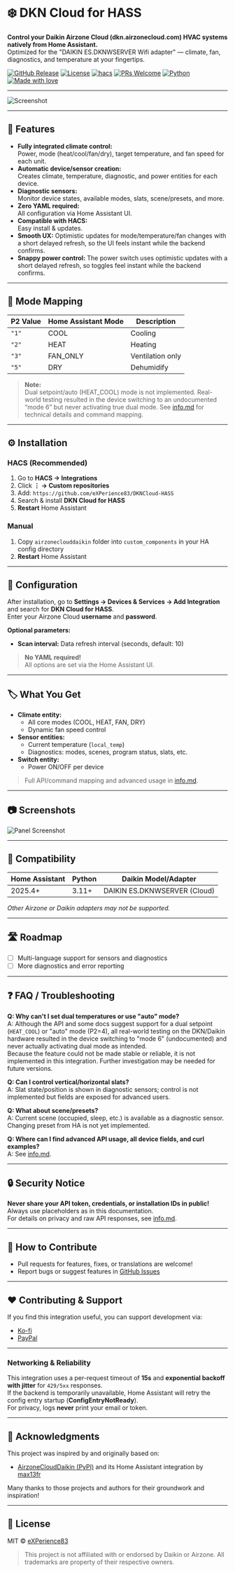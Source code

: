 # ❄️ DKN Cloud for HASS

**Control your Daikin Airzone Cloud (dkn.airzonecloud.com) HVAC systems natively from Home Assistant.**  
Optimized for the "DAIKIN ES.DKNWSERVER Wifi adapter" — climate, fan, diagnostics, and temperature at your fingertips.

[![GitHub Release][release-shield]][release-url]
[![License][license-shield]](LICENSE)
[![hacs][hacs-shield]][hacs-url]
[![PRs Welcome][prs-shield]][prs-url]
[![Python][python-shield]][python-url]
[![Made with love][love-shield]][love-url]

[release-shield]: https://img.shields.io/github/release/eXPerience83/DKNCloud-HASS.svg?style=flat
[release-url]: https://github.com/eXPerience83/DKNCloud-HASS/releases
[license-shield]: https://img.shields.io/github/license/eXPerience83/DKNCloud-HASS.svg?style=flat
[hacs-shield]: https://img.shields.io/badge/HACS-Custom-orange.svg?style=flat
[hacs-url]: https://hacs.xyz
[prs-shield]: https://img.shields.io/badge/PRs-welcome-brightgreen.svg?style=flat
[prs-url]: https://github.com/eXPerience83/DKNCloud-HASS/pulls
[python-shield]: https://img.shields.io/badge/python-3.11%2B-blue
[python-url]: https://www.python.org/
[love-shield]: https://img.shields.io/badge/made%20with-%E2%9D%A4-red
[love-url]: https://github.com/eXPerience83

---

![Screenshot](https://github.com/eXPerience83/DKNCloud-HASS/raw/master/screenshot.png)

---

## 🚀 Features

- **Fully integrated climate control:**  
  Power, mode (heat/cool/fan/dry), target temperature, and fan speed for each unit.
- **Automatic device/sensor creation:**  
  Creates climate, temperature, diagnostic, and power entities for each device.
- **Diagnostic sensors:**  
  Monitor device states, available modes, slats, scene/presets, and more.
- **Zero YAML required:**  
  All configuration via Home Assistant UI.
- **Compatible with HACS:**  
  Easy install & updates.
- **Smooth UX:**
  Optimistic updates for mode/temperature/fan changes with a short delayed refresh, so the UI feels instant while the backend confirms.
- **Snappy power control:**
  The power switch uses optimistic updates with a short delayed refresh, so toggles feel instant while the backend confirms.

---

## 🧭 Mode Mapping

| P2 Value | Home Assistant Mode | Description                 |
|----------|--------------------|-----------------------------|
| `"1"`    | COOL               | Cooling                     |
| `"2"`    | HEAT               | Heating                     |
| `"3"`    | FAN_ONLY           | Ventilation only            |
| `"5"`    | DRY                | Dehumidify                  |

> **Note:**  
> Dual setpoint/auto (HEAT_COOL) mode is not implemented. Real-world testing resulted in the device switching to an undocumented “mode 6” but never activating true dual mode. See [info.md](./info.md) for technical details and command mapping.

---

## ⚙️ Installation

### HACS (Recommended)
1. Go to **HACS → Integrations**
2. Click **⋮ → Custom repositories**
3. Add: `https://github.com/eXPerience83/DKNCloud-HASS`
4. Search & install **DKN Cloud for HASS**
5. **Restart** Home Assistant

### Manual
1. Copy `airzoneclouddaikin` folder into `custom_components` in your HA config directory
2. **Restart** Home Assistant

---

## 🔧 Configuration

After installation, go to **Settings → Devices & Services → Add Integration** and search for **DKN Cloud for HASS**.  
Enter your Airzone Cloud **username** and **password**.

**Optional parameters:**
- **Scan interval:** Data refresh interval (seconds, default: 10)

> **No YAML required!**  
> All options are set via the Home Assistant UI.

---

## 🏷️ What You Get

- **Climate entity:**  
  - All core modes (COOL, HEAT, FAN, DRY)
  - Dynamic fan speed control
- **Sensor entities:**  
  - Current temperature (`local_temp`)
  - Diagnostics: modes, scenes, program status, slats, etc.
- **Switch entity:**  
  - Power ON/OFF per device

> Full API/command mapping and advanced usage in [info.md](./info.md).

---

## 📷 Screenshots

![Panel Screenshot](https://github.com/eXPerience83/DKNCloud-HASS/raw/master/screenshot.png)

---

## 🧪 Compatibility

| Home Assistant | Python | Daikin Model/Adapter         |
|----------------|--------|-----------------------------|
| 2025.4+        | 3.11+   | DAIKIN ES.DKNWSERVER (Cloud)|

*Other Airzone or Daikin adapters may not be supported.*

---

## 🛣️ Roadmap

- [ ] Multi-language support for sensors and diagnostics
- [ ] More diagnostics and error reporting

---

## ❓ FAQ / Troubleshooting

**Q: Why can't I set dual temperatures or use "auto" mode?**  
A: Although the API and some docs suggest support for a dual setpoint (`HEAT_COOL`) or "auto" mode (P2=4), all real-world testing on the DKN/Daikin hardware resulted in the device switching to "mode 6" (undocumented) and never actually activating dual mode as intended.  
Because the feature could not be made stable or reliable, it is not implemented in this integration. Further investigation may be needed for future versions.

**Q: Can I control vertical/horizontal slats?**  
A: Slat state/position is shown in diagnostic sensors; control is not implemented but fields are exposed for advanced users.

**Q: What about scene/presets?**  
A: Current scene (occupied, sleep, etc.) is available as a diagnostic sensor. Changing preset from HA is not yet implemented.

**Q: Where can I find advanced API usage, all device fields, and curl examples?**  
A: See [info.md](./info.md).

---

## 🔒 Security Notice

**Never share your API token, credentials, or installation IDs in public!**  
Always use placeholders as in this documentation.  
For details on privacy and raw API responses, see [info.md](./info.md).

---

## 🤝 How to Contribute

- Pull requests for features, fixes, or translations are welcome!
- Report bugs or suggest features in [GitHub Issues](https://github.com/eXPerience83/DKNCloud-HASS/issues)

---

## ❤️ Contributing & Support

If you find this integration useful, you can support development via:

- [Ko-fi](https://ko-fi.com/experience83)
- [PayPal](https://paypal.me/eXPerience83)

---

### Networking & Reliability

This integration uses a per-request timeout of **15s** and **exponential backoff with jitter** for `429/5xx` responses.  
If the backend is temporarily unavailable, Home Assistant will retry the config entry startup (**ConfigEntryNotReady**).  
For privacy, logs **never** print your email or token.

---

## 🙏 Acknowledgments

This project was inspired by and originally based on:

- [AirzoneCloudDaikin (PyPI)](https://pypi.org/project/AirzoneCloudDaikin/) and its Home Assistant integration by [max13fr](https://github.com/max13fr/AirzoneCloudDaikin)

Many thanks to those projects and authors for their groundwork and inspiration!

---

## 📜 License

MIT © [eXPerience83](LICENSE)

> This project is not affiliated with or endorsed by Daikin or Airzone. All trademarks are property of their respective owners.
